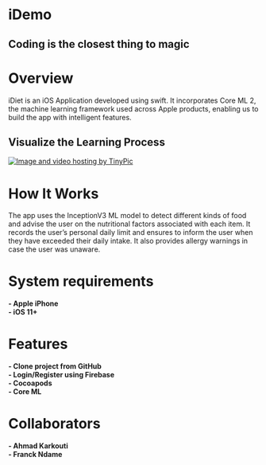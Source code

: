 <h1>iDemo</h1>
<h2>Coding is the closest thing to magic</h2>

<h1>Overview</h1>
<a>iDiet is an iOS Application developed using swift. It incorporates Core ML 2, the machine learning framework used  across Apple products, enabling us to build the app with intelligent features.</a>

<h2>Visualize the Learning Process</h2>
<a href="http://tinypic.com?ref=2lbnedy" target="_blank"><img src="http://i67.tinypic.com/2lbnedy.png" border="0" alt="Image and video hosting by TinyPic"></a>

<h1>How It Works</h1>
<a>The app uses the InceptionV3 ML model to detect different kinds of food and advise the user on the nutritional factors associated with each item. It records the user’s personal daily limit and ensures to inform the user when they have exceeded their daily intake. It also provides allergy warnings in case the user was unaware.</a>

<h1>System requirements</h1>
<b>-	Apple iPhone</b>
<br/>
<b>-	iOS 11+</b>

<h1>Features</h1>
<b>-	Clone project from GitHub</b>
<br/>
<b>-	Login/Register using Firebase</b>
<br/>
<b>-	Cocoapods</b>
<br/>
<b>-	Core ML</b>

<h1>Collaborators</h1>
<b>-	Ahmad Karkouti</b>
<br/>
<b>-	Franck Ndame</b>


